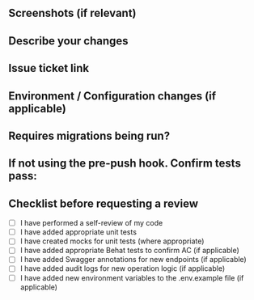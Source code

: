 ## Screenshots (if relevant)

## Describe your changes

## Issue ticket link

## Environment / Configuration changes (if applicable)

## Requires migrations being run?

## If not using the pre-push hook. Confirm tests pass:

## Checklist before requesting a review

-   [ ] I have performed a self-review of my code
-   [ ] I have added appropriate unit tests
-   [ ] I have created mocks for unit tests (where appropriate)
-   [ ] I have added appropriate Behat tests to confirm AC (if applicable)
-   [ ] I have added Swagger annotations for new endpoints (if applicable)
-   [ ] I have added audit logs for new operation logic (if applicable)
-   [ ] I have added new environment variables to the .env.example file (if applicable)
